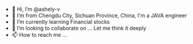 - 👋 Hi, I’m @ashely-v
- 👀 I’m from Chengdu City, Sichuan Province, China, I'm a JAVA engineer
- 🌱 I’m currently learning Financial stocks
- 💞️ I’m looking to collaborate on ... Let me think it deeply
- 📫 How to reach me ...

<!---
ashely-v/ashely-v is a ✨ special ✨ repository because its `README.md` (this file) appears on your GitHub profile.
You can click the Preview link to take a look at your changes.
--->

